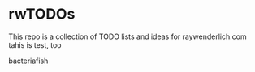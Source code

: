 # rwTODOs

This repo is a collection of TODO lists and ideas for raywenderlich.com
tahis is test, too

bacteriafish
